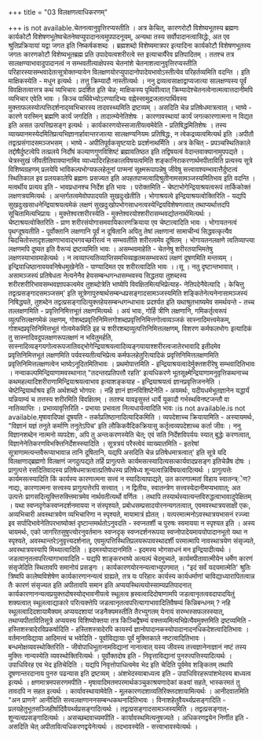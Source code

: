 +++
title = "03 विलक्षणत्वाधिकरणम्"

+++
is not available.चेतनत्वानुवृत्तिरप्यस्तीति । अत्र केचित्, कारणरोटौ विशेष्यभूतस्य ब्रह्मणः कार्यकोटौ विशेषणभूतेष्वचेतनेष्वप्युपादानत्वमुपपादनूयम्, अन्यथा तस्य सर्वोपादानत्वासिद्धेः, अत एव श्रुतिप्रक्रियायां यद्वा जगत इति निष्कर्षकशब्दः । ब्रह्मशब्दो विशेष्यमात्रपर इत्यादिना कार्यकोटौ विशेषणभूतस्य जगतः कारणकोटौ विशेष्यभूतब्रह्म प्रति उपादेयत्वशरीरत्वे स्त इत्याचार्यैरेव प्रतिपादितम् । ततश्च तत्र सालक्षण्याभावादुपादानत्वं न सम्भवतीत्याक्षेपस्य चेतनांशे चेतनाशत्वानुवृत्तिरप्यस्तीति परिहारस्यासम्भवादेतत्सूत्रोक्तन्यायेन विलक्षणयोरप्युपादानोपादेयभावोऽस्तीत्येव परिहर्तव्यमिति वदन्ति । इति माक्षिकस्येति - मधुन इत्यर्थः । तत्तु क्रिम्यादौ नास्तीत्यर्थः । ननु द्रव्यत्वसाक्षाद्वाप्यजात्या सालक्षण्यस्य पूर्वं विवक्षितत्वात्तत्र कथं व्यभिचारः प्रदर्शित इति चेन्न; माक्षिकस्य पृथिवीत्वात् क्रिम्यादेश्चेतनत्वेनात्मत्वात्तदानीमपि व्यभिचार एवेति भावः । किञ्च पार्थिवेभ्योऽरण्यादिभ्यः वह्नेस्सामुद्रजलात्पार्थिवस्य मुक्त्ताफलस्योत्पत्तिदर्शनाद्य्वभिचारस्य तादवस्थ्यमिति द्रष्टव्यम् । असदिति चेन्न प्रतिषेधमात्रत्वात् । भाष्ये - कारणे परस्मिन् ब्रह्मणि कार्यं जगदिति । तादात्म्येनेतिशेषः । कारणावस्थायां कार्यं जगत्कारणात्मना न विद्यत इति असत उत्पत्तिप्रसङ्ग इत्यर्थः । कार्यकारणयोस्सजातीयत्वमेवेति - प्रतिषिद्धमितिशेषः । तस्य व्याख्यानमस्येदमितिप्रत्यभिज्ञानार्हावान्तरजात्या सालक्षण्यनियमः प्रतिषिद्धः, न त्वेकद्रव्यत्वमित्यर्थ इति ।अपीतौ तद्वत्प्रसंगादसमञ्जभसम् । भाष्ये - अपीतिपूर्वकसृष्टयादेः प्रदर्शनाथर्मिति । अत्र केचित् - प्रपञ्चस्थितिकाले तद्दोषैर्दुष्टत्वेपि तत्प्रलये निर्दोषं कल्याणगुणविशिष्टं ब्रह्मावतिष्ठत इति तद्विषयत्वं वेदान्तवाक्यानामुपपद्यते । चेत्रस्सुखं जीवतीतिवाक्यानामिव व्याध्यादिरहितकालविषयत्वमिति शङ्कानिराकरणार्थमपीताविति प्रत्यस्य सूत्रे विशिष्यग्रहणम् प्रलयेपि भाविकल्पभोग्यफलहेतूनां पाप्मनां सूक्ष्मरूपापन्नेषु जीवेषु सत्त्वावश्यम्भावात्तैर्दुष्टत्वं स्थितिकाल इव प्रलयकालेपि ब्रह्मणः प्रसज्यत इति अपहतपाप्मत्वादिश्रुतीनामसामञ्जस्यमितिभाव इति वदन्ति । मत्वर्थीय प्रत्यय इति - भावप्रधानश्च निर्देश इति भावः । परोक्तमिति - चेष्टाभोगेन्द्रियाश्रयत्वरूपं तार्किकोक्तं लक्षणत्रयमित्यर्थः । अन्तर्गतत्वमेवोपपादयति सुखदुःखेतीति । भोगाश्रयत्वे इन्द्रियाश्रयत्वोक्तिरिति - यद्यपि सुखदुःखसाधनेन्द्रियाश्रयत्वमेकं लक्षणं सुखदुःखोपभोगसाधनत्वस्येन्द्रियविशेषणत्वात् तथाप्यर्थात्तदपि सूचितामित्यभिप्रायः । मुक्त्तेश्वरशरीरस्येति - मुक्त्तेश्वरयोश्शरीरासम्भवद्योतनार्थमित्यर्थः । चेष्टाश्रयत्वोक्तिरिति - प्राण शरीरसंयोगासमवायिकारणक्रियाया एव चेष्टात्वादिति भावः । भोगायतनत्वं पृथग्दूषयतीति - पूर्वोक्तानि लक्षणानि पूर्वं न दूषितानि अपितु तेषां लक्षणानां सामाचीन्यं सिद्धवत्कृत्यैव चिदचितोस्तादृशलक्षणाभावाद्भगवच्छरीरत्वं न सम्भवतीति शरीरत्वमेव दूषितम् । भोगायतनलक्षणे त्वतिव्याप्त्या लक्षणमपि दूष्यत इति वैरूप्यं द्रष्टव्यमिति भावः । असम्भवमाहेति - चेतनेषु शरीरतयाभिमतेषु लक्षणस्याभावमाहेत्यर्थः । न त्वव्याप्त्यतिव्याप्तिसमभिव्याहृतमसम्भवरूपं लक्षणं दूषणमिति मन्तव्यम् । इन्द्रियाधिष्ठानावयवनिषेधमुखेनेति - पाण्यादिमत एव शरीरत्वादिति भावः ।।सू । नतु दृष्टान्तभावात् । असामञ्जस्यं प्रतिषेधता नेत्यनेनैव हेयसम्बन्धगन्धासम्भवस्य सिद्धतया तुशब्दस्य शरीरशरीरिभावसम्भवज्ञापकत्वमेव तुशब्दोत्रेति भाष्येपि विवक्षितमित्यभिप्रेत्याह- नेतिपदेनैवेत्यादि । केचित्तु तद्वत्प्रसङ्गादसमञ्जसम्' इति सूत्रेणापुरुषार्थसम्बन्धप्रसङ्गादसामञ्जस्यमिति शङ्कितेनेत्यनेनासामञ्जस्यं निषिद्ध्यते, तुशब्देन तद्वत्प्रसङ्गादित्युक्त्तहेयसम्बन्धगन्धाभावः प्रदर्श्यत इति यथाश्रुतभाष्यमेव समर्थयन्ते - तच्च तल्लक्षणमिति - प्रवृत्तिनिमित्तभूतं लक्षणमित्यर्थः । अयं भावः, गोर्हि त्रीणि लक्षणानि, गमिकर्तृत्वरूपं व्युत्पत्तिलक्षणमेकं लक्षणम्, गोशब्दप्रवृत्तिनिमित्तगोशब्दप्रवृत्तिनिमित्तगोत्वव्यञ्जकं सास्नादिमत्त्वमेकम्, गोशब्दप्रवृत्तिनिमित्तभूतं गोत्वमेकमिति इह च शरीरशब्दव्युत्पत्तिनिमित्तलक्षणम्, विशरण कर्मफलभोगः इत्यादिकं तु सास्नादिवदुपलक्षणरूपलक्षणं न भवितुमर्हति, सास्नादिव्यङ्गयगोत्वरूपजातिवद्भोगेन्द्रियाश्रयत्वादिव्यङ्गयायाश्शरीरत्वजातेरभावादि इतीदमेव प्रवृत्तिनिमित्तभूतं लक्षणमिति पर्यवस्यतीत्यभिप्रेत्य कर्मफलहेतुरित्यादिकं प्रवृत्तिनिमित्तलक्षणमिति प्रवृत्तिनिमित्तलक्षणत्वेन भाष्येऽनूदितमितिभावः । प्रथमोपात्तमिति - इन्द्रियाश्रयत्वादेर्मुक्त्तशरीरेषु सम्भवादितिभावः । नन्वाकल्पमिन्द्रियाणामवस्थानात् "तदन्तरप्रतिपत्तौ रहति' इत्यधिकरणे भूतसूक्ष्मेन्द्रियाणामनुवृत्तिकथनाच्च कथमहल्यादिशरीराणामिन्द्रियाश्रयत्वाभाव इत्याशङ्कयाह - इन्द्रियाश्रयत्वं ज्ञानप्रवृत्तिजननेति । चेष्टेन्द्रियार्थाश्रय इति अर्थशब्दो भोगपरः । नहि ज्ञानं ज्ञानविशिष्टेनेति - अयमर्थः, यदीयधर्मभूतज्ञानेन यद्धार्यं यन्नियाम्यं च तत्तस्य शरीरमिति विवक्षितम् । ततश्च यावइसुस्तं धार्ये यूकादौ गर्भस्थविनष्टजन्तौ वा नातिव्याप्तिः । प्रभाव्यावृत्तिरिति - प्रभायाः प्रभावता नित्यधार्यत्वादिति भावः।is not available.is not available.मृषावादिपक्षं दूषयति - तर्काप्रतिष्ठानादित्यादिकमिति । व्यपदेशाच्च क्रियायामिति - अस्यायमर्थः, "विज्ञानं यज्ञं तनुते कर्माणि तनुतेऽपिच' इति लौकिकवैदिकक्रियासु कर्तृत्वव्यपदेशाच्च कर्ता जीवः । ननु विज्ञानशब्देन नात्मनो व्यपदेशः, अपि तु अन्तःकरणस्येति चेत्; एवं सति निर्देशविपर्ययः स्यात् बुद्धेः करणत्वात्, विज्ञानेनेतिकरणविभक्त्तिनिर्देशस्स्यादिति । सूत्रत्रयं परैस्त्वेवं व्वाख्यातमिति - इतरेषां सूत्राणामत्यन्तवैरूप्याभावान्न तानि दूषितानि, यद्यपि असदिति चेन्न प्रतिषेधमात्रत्वात्' इति सूत्रे यदि विलक्षणाद्ब्रह्मणो विलक्षणं जगदुत्पद्यते तर्हि प्रागुत्पत्तेः कार्यमसत्स्यादित्यसत्कार्यवादप्रसङ्ग इतिचेन्नैष दोषः । प्रागुत्पत्ते रसदितिवादस्य प्रतिषेधमात्रत्वात्प्रतिषेधस्य प्रतिषेध्य शून्यत्वान्निर्विषयत्वादित्यर्थः । प्रागुत्पत्तेः कार्यमसत्स्यादिति किं कार्यस्य कारणात्मना सत्त्वं न स्यादित्यापाद्यते, उत कारणात्मतां विहाय स्वातन्त्र्ेण? नाद्यः, कारणात्मना सत्त्वस्य प्रागुत्पत्तेरपि सत्त्वात् । न द्वितीयः, स्वातन्त्रेण सत्त्वस्येदानीमप्यभावात्; अत उत्पत्तेः प्रागसदित्युक्त्तिरुक्त्तिमात्रमेव नार्थवतीत्यर्थो वर्णितः । तथापि तस्यार्थस्यात्यन्तविरुद्धत्वाभावादुपेक्षितम् । यथा स्वप्नदृगेकस्वप्नदर्शनमायया न संस्पृश्यते, प्रबोधसम्प्रसादयोरनन्यगतत्वात्, एवमवस्थात्रयसाक्षी एकः, अव्यभिचारी अवस्थात्रयेण व्यभिचारिणा न स्पृश्यते, मायामात्रं ह्येतत् । यत्परमात्मनोऽवस्थात्रयभासनं रज्ज्वा इव सर्पादिभावेनेतिपरभाष्योक्तं दृष्टान्तमर्थतोऽनुवदति - स्वप्नतर्शी च पुरुषः स्वमायया न स्पृश्यत इति । अस्य चायमर्थः, एको जागरितसुषुप्त्योरनुवर्तमानः स्वप्नदृक् स्वप्नदर्शनरूपया स्वप्नोपादेयमाययोपादानभूतो यथा न स्पृश्यते, अवस्थान्तरेऽनुवृत्त्यदर्शनात्, एवमुत्पत्तिस्थितिप्रलयरूपावस्थादर्शी परमात्मापि नावस्थात्रयेण संसृज्यते, अवस्थात्रयस्यापि मिथ्यात्वादिति । इदमस्योपादानमिति - इदमस्य भोगसाधनं मन इन्द्रियादीत्यर्थः । जडत्वानृतत्वपरित्यागाभावादिति - यद्यपि शाङ्करभाष्ये अत्यल्पं चेदमुच्यते, कार्यमपीतावात्मीयेन धर्मेण कारणं संसृजेदिति स्थितावपि समानोयं प्रसङ्गः । कार्यकारणयोरनन्यत्वाभ्युपगमात् । "इदं सर्वं यदयमात्मेति' श्रुतिः त्रिष्वपि कालेष्वविशेषेण कार्यकारणानन्यत्वं ग्राह्यते, तत्र यः परिहारः कार्यस्य कार्यधर्माणां चाविद्याध्यारापितत्वान्न तैः कारणं संसृज्यत इति अपीतावपि समान इति अप्ययस्थित्ययोस्साम्यप्रतिपादनात् कार्यकारणानन्यत्वप्रयुक्त्तदोषस्योद्भावनीयत्वे स्थूलत्व ह्रस्वत्वादिदोषाणामपि जडत्वानृतत्ववदापादयितुं शक्यत्वात् स्थूलत्वाद्याकारे परित्यक्त्तेपि जडत्वानृतत्वपरित्यागाभावादितिवैषम्यं किन्निबन्धनम् ? नहि स्थूलत्वादिदशायामैक्यम् अप्ययदशायां जडनैक्यमस्तीति तैरभ्युगतम् येनायं सरम्भस्सफलस्स्यात्, तथाप्यपीतावितिसूत्रे अप्ययस्य विशिष्योक्तया तत्र किञ्चिद्वैषम्यं वक्त्तव्यमित्यभिप्रेत्यैवमुक्त्तमिति द्रष्टव्यमिति - हस्तिशस्त्रादेरविप्रकर्षादिति - हस्तिशस्त्रादेरपि कायर्स्य ज्ञानोपादानकस्योपादानादनधिकदेशत्वादितिभावः । वर्तमानाविद्याया आदिमत्त्वं च भवेदिति - पूर्वाविद्यायाः पूर्वं मुक्त्तिकाले नष्टत्वादितिभावः । बन्धमोक्षव्यवस्थोक्तिरिति - जीवोपाधिभूतानामविद्यानां नानात्वात् यस्य जीवस्य तत्त्वज्ञानेनाज्ञानं नष्टं तस्य मुक्त्तिः नान्यस्येति व्यवस्थोक्तिरित्यर्थः । पूर्वोक्तदोष इति - निवृत्ताविद्यानां पुनरुत्पत्तिस्यादित्यर्थः । उपाधिविरह एव भेद इतिचेदिति । यद्यपि निवृत्तोपाधित्वमेव भेद इति चेदिति पूर्वमेव शङ्कितम् तथापि दूषणान्तरदानाय पुनरु पढन्यास इति द्रष्टव्यम् । अंशभेदस्याबाध्यत्व इति - उपाधिविरहरूपांशभेदस्य बाध्यत्व इत्यर्थः । क्षणमात्रमपसरणमपीति - मृषावादिमतमपरमार्थकञ्चुकाश्रयणादेकां कक्ष्यां सहते, भास्करमतं तु तावदपि न सहत इत्यर्थः । कार्यावस्थायामेवेति - मूलकारणदशाव्यतिरिक्त्तदशायामित्यर्थः । आनीदवातमिति "अन प्राणने' आनीदिति सत्त्वलक्षणाननसम्बन्धकथनादितिभावः । विनाशहेतुवैयर्थ्यप्रसङ्गादिति - प्रलयहेतुभूतसञ्जिहीर्षादिवैयर्थ्यप्रसङ्गादित्यर्थः । तद्वत्प्रसङ्गादसामञ्जस्यमिति । तद्वत्प्रसङ्गात्- शून्यत्वप्रसङ्गादित्यर्थः । असच्छब्दवाच्यमपीति - कार्यावस्थमित्यनुषज्यते । अधिकरणद्वयेन निर्णीत इति - असदिति चेत् अपीतावित्यधिकरणद्वयेनेत्यर्थः । तदभावस्येति - सत्त्वाभावस्येत्यर्थः ।